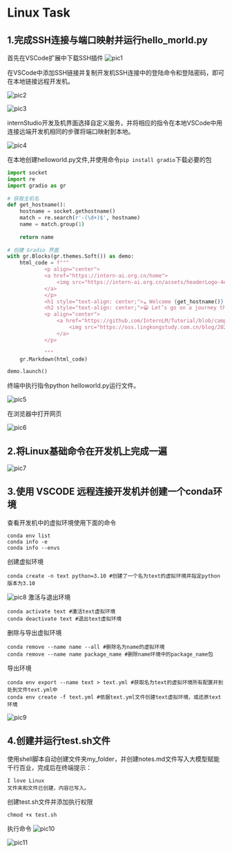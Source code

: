 # Linux Task

## 1.完成SSH连接与端口映射并运行hello_morld.py
首先在VSCode扩展中下载SSH插件
![pic1](./pics/1.png)

在VSCode中添加SSH链接并复制开发机SSH连接中的登陆命令和登陆密码，即可在本地链接远程开发机。

![pic2](./pics/2.png)

![pic3](./pics/3.png)

internStudio开发及机界面选择自定义服务，并将相应的指令在本地VSCode中用连接远端开发机相同的步骤将端口映射到本地。

![pic4](./pics/4.png)

在本地创建helloworld.py文件,并使用命令`pip install gradio`下载必要的包
```python
import socket
import re
import gradio as gr
 
# 获取主机名
def get_hostname():
    hostname = socket.gethostname()
    match = re.search(r'-(\d+)$', hostname)
    name = match.group(1)
    
    return name
 
# 创建 Gradio 界面
with gr.Blocks(gr.themes.Soft()) as demo:
    html_code = f"""
            <p align="center">
            <a href="https://intern-ai.org.cn/home">
                <img src="https://intern-ai.org.cn/assets/headerLogo-4ea34f23.svg" alt="Logo" width="20%" style="border-radius: 5px;">
            </a>
            </p>
            <h1 style="text-align: center;">☁️ Welcome {get_hostname()} user, welcome to the ShuSheng LLM Practical Camp Course!</h1>
            <h2 style="text-align: center;">😀 Let’s go on a journey through ShuSheng Island together.</h2>
            <p align="center">
                <a href="https://github.com/InternLM/Tutorial/blob/camp3">
                    <img src="https://oss.lingkongstudy.com.cn/blog/202406301604074.jpg" alt="Logo" width="20%" style="border-radius: 5px;">
                </a>
            </p>

            """
    gr.Markdown(html_code)

demo.launch()
```
终端中执行指令python helloworld.py运行文件。

![pic5](./pics/5.png)

在浏览器中打开网页

![pic6](./pics/6.png)

## 2.将Linux基础命令在开发机上完成一遍

![pic7](./pics/7.png)
## 3.使用 VSCODE 远程连接开发机并创建一个conda环境	
查看开发机中的虚拟环境使用下面的命令
```
conda env list
conda info -e
conda info --envs
```
创建虚拟环境
```
conda create -n text python=3.10 #创建了一个名为text的虚拟环境并指定python版本为3.10
```
![pic8](./pics/8.png)
激活与退出环境
```
conda activate text #激活text虚拟环境
conda deactivate text #退出text虚拟环境
```
删除与导出虚拟环境
```
conda remove --name name --all #删除名为name的虚拟环境
conda remove --name name package_name #删除name环境中的package_name包
```
导出环境
```
conda env export --name text > text.yml #获取名为text的虚拟环境所有配置并到处到文件text.yml中
conda env create -f text.yml #依据text.yml文件创建text虚拟环境，或还原text环境
```
![pic9](./pics/9.png)
## 4.创建并运行test.sh文件
使用shell脚本自动创建文件夹my_folder，并创建notes.md文件写入大模型赋能千行百业，完成后在终端提示：
```
I love Linux
文件夹和文件已创建，内容已写入。
```

创建test.sh文件并添加执行权限
```
chmod +x test.sh
```
执行命令
![pic10](./pics/10.png)

![pic11](./pics/11.png)